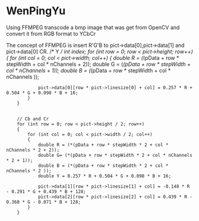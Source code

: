 # WenPingYu
Using FFMPEG transcode a bmp image that was get from OpenCV and convert it from RGB format to YCbCr 

The concept of FFMPEG is insert R'G'B to pict->data[0],pict->data[1] and pict->data[0] CR.
/* Y */
		int index;
		for (int row = 0; row < pict->height; row++)
		{
			for (int col = 0; col < pict->width; col++) 
			{
				double R = (*(pData + row * stepWidth  + col * nChannels  + 2));
				double G = (*(pData + row * stepWidth  + col * nChannels  + 1));
				double B = (*(pData + row * stepWidth  + col * nChannels ));
			
				pict->data[0][row * pict->linesize[0] + col] = 0.257 * R + 0.504 * G + 0.098 * B + 16;
			}
		}
				
		
		// Cb and Cr
		for (int row = 0; row < pict->height / 2; row++)
		{
			for (int col = 0; col < pict->width / 2; col++)
			{
				double R = (*(pData + row * stepWidth * 2 + col * nChannels * 2 + 2));
				double G= (*(pData + row * stepWidth * 2 + col * nChannels * 2 + 1));
				double B = (*(pData + row * stepWidth * 2 + col * nChannels * 2 ));
				double Y = 0.257 * R + 0.504 * G + 0.098 * B + 16;
		
				pict->data[1][row * pict->linesize[1] + col] = -0.148 * R - 0.291 * G + 0.439 * B + 128;
				pict->data[2][row * pict->linesize[2] + col] = 0.439 * R - 0.368 * G - 0.071 * B + 128;
			}
		}


